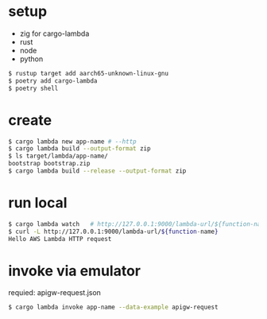 # setup
* zig for cargo-lambda
* rust
* node
* python

```sh
$ rustup target add aarch65-unknown-linux-gnu
$ poetry add cargo-lambda
$ poetry shell
```

# create
```sh
$ cargo lambda new app-name # --http
$ cargo lambda build --output-format zip
$ ls target/lambda/app-name/
bootstrap bootstrap.zip
$ cargo lambda build --release --output-format zip
```

# run local
```sh
$ cargo lambda watch   # http://127.0.0.1:9000/lambda-url/${function-name}
$ curl -L http://127.0.0.1:9000/lambda-url/${function-name}
Hello AWS Lambda HTTP request
```

# invoke via emulator
requied: apigw-request.json
```sh
$ cargo lambda invoke app-name --data-example apigw-request
```



